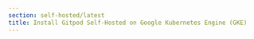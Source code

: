 ```yaml
---
section: self-hosted/latest
title: Install Gitpod Self-Hosted on Google Kubernetes Engine (GKE)
---
```


<script context="module">
  export const prerender = true;
  export const load = () => {
    return {
      status: 301,
      redirect: "/docs/self-hosted/latest/infrastructure/on-gke"
    }
  };
</script>
